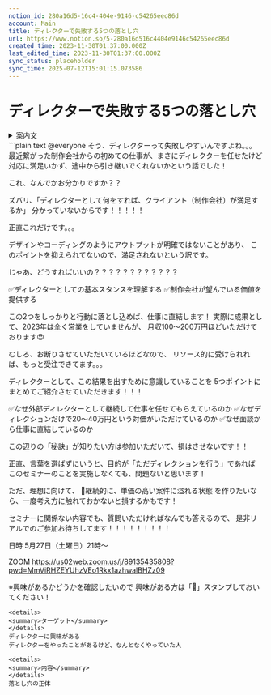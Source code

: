 ```yaml
---
notion_id: 280a16d5-16c4-404e-9146-c54265eec86d
account: Main
title: ディレクターで失敗する5つの落とし穴
url: https://www.notion.so/5-280a16d516c4404e9146c54265eec86d
created_time: 2023-11-30T01:37:00.000Z
last_edited_time: 2023-11-30T01:37:00.000Z
sync_status: placeholder
sync_time: 2025-07-12T15:01:15.073586
---
```

# ディレクターで失敗する5つの落とし穴

<details>
<summary>案内文</summary>
</details>
  ```plain text
@everyone 
そう、ディレクターって失敗しやすいんですよね。。。
最近繋がった制作会社からの初めての仕事が、まさにディレクターを任せたけど
対応に満足いかず、途中から引き継いでくれないかという話でした！

これ、なんでかお分かりですか？？

ズバリ、「ディレクターとして何をすれば、クライアント（制作会社）が満足するか」
分かっていないからです！！！！！

正直これだけです。。。

デザインやコーディングのようにアウトプットが明確ではないことがあり、
このポイントを抑えられてないので、満足されないという訳です。


じゃあ、どうすればいいの？？？？？？？？？？？？

✅ディレクターとしての基本スタンスを理解する
✅制作会社が望んでいる価値を提供する

この2つをしっかりと行動に落とし込めば、仕事に直結します！
実際に成果として、2023年は全く営業をしていませんが、
月収100〜200万円ほどいただけております😍

むしろ、お断りさせていただいているほどなので、
リソース的に受けられれば、もっと受注できてます。。。


ディレクターとして、この結果を出すために意識していることを
5つポイントにまとめてご紹介させていただきます！！！

✅なぜ外部ディレクターとして継続して仕事を任せてもらえているのか
✅なぜディレクションだけで20〜40万円という対価がいただけているのか
✅なぜ面談から仕事に直結しているのか

この辺りの「秘訣」が知りたい方は参加いただいて、損はさせないです！！


正直、言葉を選ばずにいうと、目的が「ただディレクションを行う」であれば
このセミナーのことを実施しなくても、問題ないと思います！

ただ、理想に向けて、
🎁継続的に、単価の高い案件に溢れる状態
を作りたいなら、一度考え方に触れておかないと損するかもです！

セミナーに関係ない内容でも、質問いただければなんでも答えるので、
是非リアルでのご参加お待ちしてます！！！！！！！！！


日時
5月27日（土曜日）21時〜

ZOOM
https://us02web.zoom.us/j/89135435808?pwd=MmViRHZEYUhzVEo1Rkx1azhwalBHZz09

※興味があるかどうかを確認したいので
興味がある方は「🎁」スタンプしておいてください！
  ```
<details>
<summary>ターゲット</summary>
</details>
  ディレクターに興味がある
  ディレクターをやったことがあるけど、なんとなくやっていた人
  
<details>
<summary>内容</summary>
</details>
  落とし穴の正体